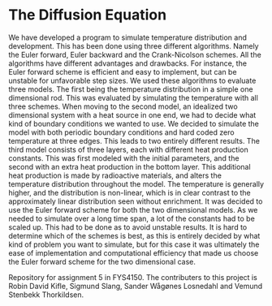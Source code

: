 # The Diffusion Equation

We have developed a program to simulate temperature distribution and development. This has been done using three different algorithms. Namely the Euler forward, Euler backward and the Crank-Nicolson schemes. All the algorithms have different advantages and drawbacks. For instance, the Euler forward scheme is efficient and easy to implement, but can be unstable for unfavorable step sizes. We used these algorithms to evaluate three models. The first being the temperature distribution in a simple one dimensional rod. This was evaluated by simulating the temperature with all three schemes. When moving to the second model, an idealized two dimensional system with a heat source in one end, we had to decide what kind of boundary conditions we wanted to use. We decided to simulate the model with both periodic boundary conditions and hard coded zero temperature at three edges. This leads to two entirely different results. The third model consists of three layers, each with different heat production constants. This was first modeled with the initial parameters, and the second with an extra heat production in the bottom layer. This additional heat production is made by radioactive materials, and alters the temperature distribution throughout the model. The temperature is generally higher, and the distribution is non-linear, which is in clear contrast to the approximately linear distribution seen without enrichment. It was decided to use the Euler forward scheme for both the two dimensional models. As we needed to simulate over a long time span, a lot of the constants had to be scaled up. This had to be done as to avoid unstable results. It is hard to determine which of the schemes is best, as this is entirely decided by what kind of problem you want to simulate, but for this case it was ultimately the ease of implementation and computational efficiency that made us choose the Euler forward scheme for the two dimensional case.

Repository for assignment 5 in FYS4150. The contributers to this project is Robin David Kifle, Sigmund Slang, Sander Wågønes Losnedahl and Vemund Stenbekk Thorkildsen.
